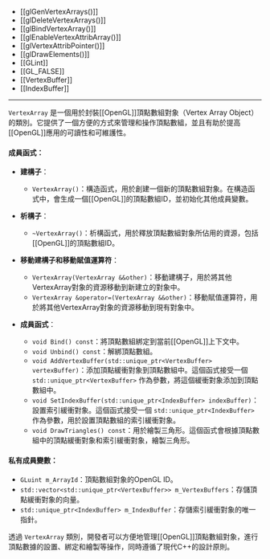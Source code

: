 - [[glGenVertexArrays()]]
- [[glDeleteVertexArrays()]]
- [[glBindVertexArray()]]
- [[glEnableVertexAttribArray()]]
- [[glVertexAttribPointer()]]
- [[glDrawElements()]]
- [[GLint]]
- [[GL_FALSE]]
- [[VertexBuffer]]
- [[IndexBuffer]]

----
`VertexArray` 是一個用於封裝[[OpenGL]]頂點數組對象（Vertex Array Object）的類別。它提供了一個方便的方式來管理和操作頂點數組，並且有助於提高[[OpenGL]]應用的可讀性和可維護性。
#### 成員函式：
- **建構子**：
    - `VertexArray()`：構造函式，用於創建一個新的頂點數組對象。在構造函式中，會生成一個[[OpenGL]]的頂點數組ID，並初始化其他成員變數。
- **析構子**：
    
    - `~VertexArray()`：析構函式，用於釋放頂點數組對象所佔用的資源，包括[[OpenGL]]的頂點數組ID。
- **移動建構子和移動賦值運算符**：
    
    - `VertexArray(VertexArray &&other)`：移動建構子，用於將其他VertexArray對象的資源移動到新建立的對象中。
    - `VertexArray &operator=(VertexArray &&other)`：移動賦值運算符，用於將其他VertexArray對象的資源移動到現有對象中。
- **成員函式**：
    
    - `void Bind() const`：將頂點數組綁定到當前[[OpenGL]]上下文中。
    - `void Unbind() const`：解綁頂點數組。
    - `void AddVertexBuffer(std::unique_ptr<VertexBuffer> vertexBuffer)`：添加頂點緩衝對象到頂點數組中。這個函式接受一個 `std::unique_ptr<VertexBuffer>` 作為參數，將這個緩衝對象添加到頂點數組中。
    - `void SetIndexBuffer(std::unique_ptr<IndexBuffer> indexBuffer)`：設置索引緩衝對象。這個函式接受一個 `std::unique_ptr<IndexBuffer>` 作為參數，用於設置頂點數組的索引緩衝對象。
    - `void DrawTriangles() const`：用於繪製三角形。這個函式會根據頂點數組中的頂點緩衝對象和索引緩衝對象，繪製三角形。
#### 私有成員變數：
- `GLuint m_ArrayId`：頂點數組對象的OpenGL ID。
- `std::vector<std::unique_ptr<VertexBuffer>> m_VertexBuffers`：存儲頂點緩衝對象的向量。
- `std::unique_ptr<IndexBuffer> m_IndexBuffer`：存儲索引緩衝對象的唯一指針。

透過 `VertexArray` 類別，開發者可以方便地管理[[OpenGL]]頂點數組對象，進行頂點數據的設置、綁定和繪製等操作，同時遵循了現代C++的設計原則。